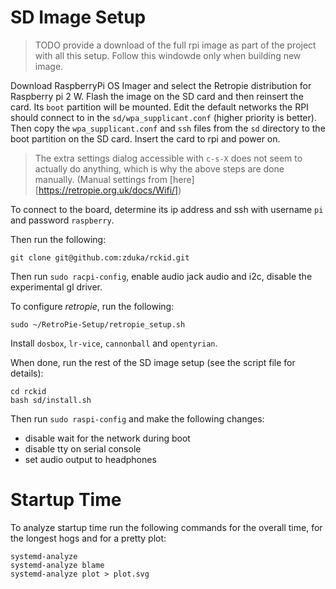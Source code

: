 # SD Image Setup

> TODO provide a download of the full rpi image as part of the project with all this setup. Follow this windowde only when building new image. 

Download RaspberryPi OS Imager and select the Retropie distribution for Raspberry pi 2 W. Flash the image on the SD card and then reinsert the card. Its `boot` partition will be mounted. Edit the default networks the RPI should connect to in the `sd/wpa_supplicant.conf` (higher priority is better). Then copy the `wpa_supplicant.conf` and `ssh` files from the `sd` directory to the boot partition on the SD card. Insert the card to rpi and power on. 

> The extra settings dialog accessible with `c-s-X` does not seem to actually do anything, which is why the above steps are done manually. (Manual settings from [here][https://retropie.org.uk/docs/Wifi/])

To connect to the board, determine its ip address and ssh with username `pi` and password `raspberry`. 

Then run the following:

    git clone git@github.com:zduka/rckid.git

Then run `sudo racpi-config`, enable audio jack audio and i2c, disable the experimental gl driver. 

To configure _retropie_, run the following:

    sudo ~/RetroPie-Setup/retropie_setup.sh

Install `dosbox`, `lr-vice`, `cannonball` and `opentyrian`. 


When done, run the rest of the SD image setup (see the script file for details):

    cd rckid
    bash sd/install.sh

Then run `sudo raspi-config` and make the following changes:

- disable wait for the network during boot
- disable tty on serial console
- set audio output to headphones

# Startup Time

To analyze startup time run the following commands for the overall time, for the longest hogs and for a pretty plot:

    systemd-analyze
    systemd-analyze blame
    systemd-analyze plot > plot.svg




